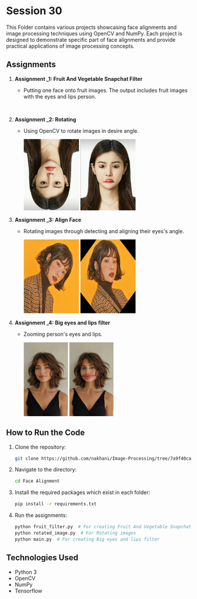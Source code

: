 # Session 30

This Folder contains various projects showcasing face alignments and image processing techniques using OpenCV and NumPy. Each project is designed to demonstrate specific part of face alignments and provide practical applications of image processing concepts.

## Assignments

1. **Assignment _1: Fruit And Vegetable Snapchat Filter**
   - Putting one face onto fruit images. The output includes fruit images with the eyes and lips person.

     <img src="" >
     <img src="" >

2. **Assignment _2: Rotating**
   - Using OpenCV to rotate images in desire angle.

     <img src="assignment2/image.jpg" width = "150">
     <img src="assignment2/rotated_image.jpg" width = "150">


3. **Assignment _3: Align Face**
   - Rotating images through detecting and aligning their eyes's angle.

     <img src="assignment3/images/m.jpg" width = "150" height= "200">
     <img src="assignment3/images/result2.jpg" width = "150" height= "200">

4. **Assignment _4: Big eyes and lips filter**
   - Zooming person's eyes and lips.
     
     <img src="assignment4/input/person.JPG" width = "120" height= "200">

     <img src="assignment4/output/result2.jpg" width = "120" height= "200">


     

## How to Run the Code
1. Clone the repository:
   ```sh
   git clone https://github.com/nakhani/Image-Processing/tree/7a9f40ca811164d08bcc370afc3ba122be1b8c43/Basic%20Math%20Operations
   ```

2. Navigate to the directory:
   ```sh
   cd Face Alignment
   ```

3. Install the required packages which exist in each folder:
   ```sh
   pip install -r requirements.txt
   ```

4. Run the assignments:
   ```sh
   python fruit_filter.py  # For creating Fruit And Vegetable Snapchat Filter
   python rotated_image.py  # For Rotating images
   python main.py  # For creating Big eyes and lips filter
   
   
   ```

## Technologies Used
- Python 3
- OpenCV
- NumPy
- Tensorflow
